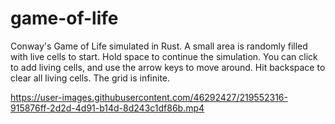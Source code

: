 # game-of-life

Conway's Game of Life simulated in Rust. A small area is randomly filled with live cells to start. Hold space to continue the simulation. You can click to add living cells, and use the arrow keys to move around. Hit backspace to clear all living cells. The grid is infinite.

https://user-images.githubusercontent.com/46292427/219552316-915876ff-2d2d-4d91-b14d-8d243c1df86b.mp4